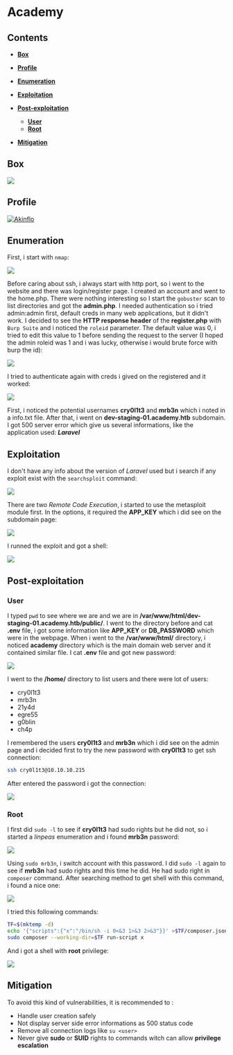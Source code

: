 # Academy



## Contents

- [**Box**](#Box)
- [**Profile**](#Profile)
- [**Enumeration**](#Enumeration)
- [**Exploitation**](#Exploitation)
- [**Post-exploitation**](#Post-exploitation)
  - [**User**](#User)
  - [**Root**](#Root)

- [**Mitigation**](#Mitigation)



## Box

 ![](img/about_box.png)



## Profile

[![Akinflo](http://www.hackthebox.eu/badge/image/419539)](https://www.hackthebox.eu/home/users/profile/419539)



## Enumeration

First, i start with `nmap`:

![](img/nmap.png) 



Before caring about ssh, i always start with http port, so i went to the website and there was login/register page. I created an account and went to the home.php. There were nothing interesting so I start the `gobuster` scan to list directories and got the **admin.php**.   I needed authentication so i tried admin:admin first, default creds in many web applications, but it didn't work. I decided to see the **HTTP response header** of the **register.php** with `Burp Suite` and i noticed the `roleid` parameter. The default value was 0, i tried to edit this value to 1 before sending the request to the server (I hoped the admin roleid was 1 and i was lucky, otherwise i would brute force with burp the id):

![](img/register.png) 

I tried to authenticate again with creds i gived on the registered and it worked:

![](img/admin.png) 



First, i noticed the potential usernames **cry0l1t3** and **mrb3n** which i noted in a info.txt file. After that, i went on **dev-staging-01.academy.htb** subdomain. I got 500 server error which give us several informations, like the application used: ***Laravel***



## Exploitation

I don't have any info about the version of *Laravel* used but i search if any exploit exist with the `searchsploit` command:

![](img/searchsploit.png) 

There are two *Remote Code Execution*, i started to use the metasploit module first. In the options, it required the **APP_KEY** which i did see on the subdomain page:

![](img/appkey.png) 



I runned the exploit and got  a shell:

![](img/exploit.png) 





## Post-exploitation

### User

I typed `pwd` to see where we are and we are in **/var/www/html/dev-staging-01.academy.htb/public/**. I went to the directory before and cat **.env** file, i got some information like **APP_KEY** or **DB_PASSWORD** which were in the webpage. When i went to the **/var/www/html/** directory, i noticed **academy** directory which is the main domain web server and it contained similar file. I cat **.env**   file and got new password:

![](img/user_passwd.png) 



I went to the **/home/** directory to list users and there were lot of users: 

- cry0l1t3
-  mrb3n
- 21y4d
- egre55
- g0blin
- ch4p

I remembered the users **cry0l1t3** and **mrb3n** which i did see on the admin page and i decided first to try the new password with **cry0l1t3** to get ssh connection:

```bash
ssh cry0l1t3@10.10.10.215
```

After entered the password i got the connection:

![](img/user_pwned.png) 



### Root

I first did `sudo -l` to see if **cry0l1t3** had sudo rights but he did not, so i started a *linpeas* enumeration and i found **mrb3n** password:

![](img/second_user.png) 



Using `sudo mrb3n`, i switch account with this password. I did `sudo -l` again to see if **mrb3n** had sudo rights and this time he did. He had sudo right in `composer` command. After searching method to get shell with this command, i found a nice one:

![](img/composer_vulnerability.png) 

I tried this following commands:

```bash
TF=$(mktemp -d)
echo '{"scripts":{"x":"/bin/sh -i 0<&3 1>&3 2>&3"}}' >$TF/composer.json
sudo composer --working-dir=$TF run-script x
```

 

And i got a shell with **root** privilege:

![](img/root_pwned.png)  



## Mitigation

To avoid this kind of vulnerabilities, it is recommended to :

- Handle user creation safely
- Not display server side error informations as 500 status code
- Remove all connection logs like `su <user>`
- Never give **sudo** or **SUID** rights to commands witch can allow **privilege escalation**